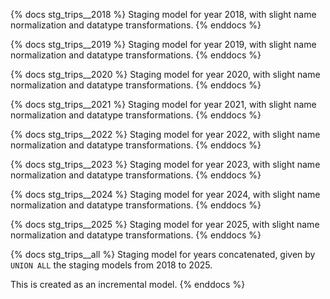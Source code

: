 {% docs stg_trips__2018 %}
Staging model for year 2018,
with slight name normalization and datatype transformations.
{% enddocs %}

{% docs stg_trips__2019 %}
Staging model for year 2019,
with slight name normalization and datatype transformations.
{% enddocs %}

{% docs stg_trips__2020 %}
Staging model for year 2020,
with slight name normalization and datatype transformations.
{% enddocs %}

{% docs stg_trips__2021 %}
Staging model for year 2021,
with slight name normalization and datatype transformations.
{% enddocs %}

{% docs stg_trips__2022 %}
Staging model for year 2022,
with slight name normalization and datatype transformations.
{% enddocs %}

{% docs stg_trips__2023 %}
Staging model for year 2023,
with slight name normalization and datatype transformations.
{% enddocs %}

{% docs stg_trips__2024 %}
Staging model for year 2024,
with slight name normalization and datatype transformations.
{% enddocs %}

{% docs stg_trips__2025 %}
Staging model for year 2025,
with slight name normalization and datatype transformations.
{% enddocs %}

{% docs stg_trips__all %}
Staging model for years concatenated,
given by `UNION ALL` the staging models from 2018 to 2025.

This is created as an incremental model.
{% enddocs %}
